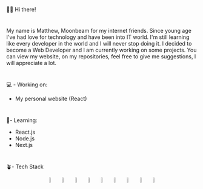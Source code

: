 👋🏻 Hi there!

#
My name is Matthew, Moonbeam for my internet friends. Since young age I've had love for technology and have been into IT world.
I'm still learning like every developer in the world and I will never stop doing it. I decided to become a Web Developer and I am currently working on some projects.
You can view my website, on my repositories, feel free to give me suggestions, I will appreciate a lot.


#
💻 - Working on:
 * My personal website (React)


#  
🤺- Learning:
* React.js
* Node.js
* Next.js

# 
🪴- Tech Stack
<p align="center" margin="30px">
  <span><img src="https://cdn.jsdelivr.net/gh/devicons/devicon/icons/javascript/javascript-original.svg" width='6%'></span>
  <span><img src="https://cdn.jsdelivr.net/gh/devicons/devicon/icons/react/react-original.svg" width='6%'></span>
  <span><img src="https://cdn.jsdelivr.net/gh/devicons/devicon/icons/tailwindcss/tailwindcss-plain.svg" width='6%'></span>
  <span><img src="https://cdn.jsdelivr.net/gh/devicons/devicon/icons/nodejs/nodejs-original.svg" width='6%'></span>
  <span><img src="https://cdn.jsdelivr.net/gh/devicons/devicon/icons/npm/npm-original-wordmark.svg" width='6%'></span>
  <span><img src="https://cdn.jsdelivr.net/gh/devicons/devicon/icons/nextjs/nextjs-original.svg" width='6%'></span>
  <span><img src="https://cdn.jsdelivr.net/gh/devicons/devicon/icons/vscode/vscode-original.svg" width='6%'></span>
  <span><img src="https://cdn.jsdelivr.net/gh/devicons/devicon/icons/bootstrap/bootstrap-original.svg" width='6%'></span>
  <span><img src="https://cdn.jsdelivr.net/gh/devicons/devicon/icons/git/git-original.svg" width='6%'></span>
</p>

<!-- SVGs Provided by devicons -->
